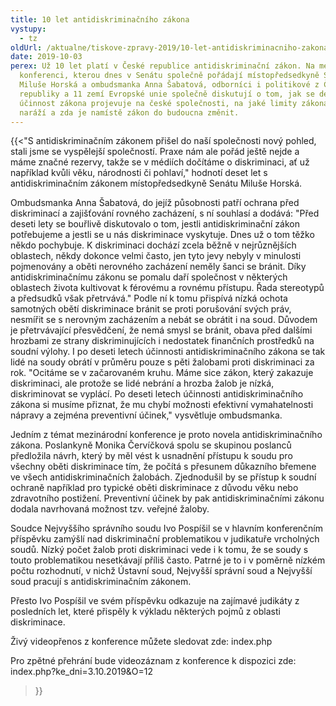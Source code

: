 ```yaml
---
title: 10 let antidiskriminačního zákona
vystupy:
  - tz
oldUrl: /aktualne/tiskove-zpravy-2019/10-let-antidiskriminacniho-zakona
date: 2019-10-03
perex: Už 10 let platí v České republice antidiskriminační zákon. Na mezinárodní
  konferenci, kterou dnes v Senátu společně pořádají místopředsedkyně Senátu
  Miluše Horská a ombudsmanka Anna Šabatová, odborníci i politikové z České
  republiky a 11 zemí Evropské unie společně diskutují o tom, jak se desetiletá
  účinnost zákona projevuje na české společnosti, na jaké limity zákona praxe
  naráží a zda je namístě zákon do budoucna změnit.
---
```



{{<"S antidiskriminačn&iacute;m z&aacute;konem při&scaron;el do na&scaron;&iacute; společnosti nov&yacute; pohled, stali jsme se vyspělej&scaron;&iacute; společnost&iacute;. Praxe n&aacute;m ale poř&aacute;d je&scaron;tě nejde a m&aacute;me značn&eacute; rezervy, takže se v m&eacute;di&iacute;ch doč&iacute;t&aacute;me o diskriminaci, ať už např&iacute;klad kvůli věku, n&aacute;rodnosti či pohlav&iacute;," hodnot&iacute; deset let s antidiskriminačn&iacute;m z&aacute;konem m&iacute;stopředsedkyně Sen&aacute;tu Milu&scaron;e Horsk&aacute;.

 

Ombudsmanka Anna &Scaron;abatov&aacute;, do jej&iacute;ž působnosti patř&iacute; ochrana před diskriminac&iacute; a zaji&scaron;ťov&aacute;n&iacute; rovn&eacute;ho zach&aacute;zen&iacute;, s n&iacute; souhlas&iacute; a dod&aacute;v&aacute;: "Před deseti lety se bouřlivě diskutovalo o tom, jestli antidiskriminačn&iacute; z&aacute;kon potřebujeme a jestli se u n&aacute;s diskriminace vyskytuje. Dnes už o tom těžko někdo pochybuje. K diskriminaci doch&aacute;z&iacute; zcela běžně v nejrůzněj&scaron;&iacute;ch oblastech, někdy dokonce velmi často, jen tyto jevy nebyly v minulosti pojmenov&aacute;ny a oběti nerovn&eacute;ho zach&aacute;zen&iacute; neměly &scaron;anci se br&aacute;nit. D&iacute;ky antidiskriminačn&iacute;mu z&aacute;konu se pomalu dař&iacute; společnost v někter&yacute;ch oblastech života kultivovat k f&eacute;rov&eacute;mu a rovn&eacute;mu př&iacute;stupu. Řada stereotypů a předsudků v&scaron;ak přetrv&aacute;v&aacute;." Podle n&iacute; k tomu přisp&iacute;v&aacute; n&iacute;zk&aacute; ochota samotn&yacute;ch obět&iacute; diskriminace br&aacute;nit se proti poru&scaron;ov&aacute;n&iacute; sv&yacute;ch pr&aacute;v, nesm&iacute;řit se s nerovn&yacute;m zach&aacute;zen&iacute;m a neb&aacute;t se obr&aacute;tit i na soud. Důvodem je přetrv&aacute;vaj&iacute;c&iacute; přesvědčen&iacute;, že nem&aacute; smysl se br&aacute;nit, obava před dal&scaron;&iacute;mi hrozbami ze strany diskriminuj&iacute;c&iacute;ch i nedostatek finančn&iacute;ch prostředků na soudn&iacute; v&yacute;lohy. I po deseti letech &uacute;činnosti antidiskriminačn&iacute;ho z&aacute;kona se tak lid&eacute; na soudy obr&aacute;t&iacute; v průměru pouze s pěti žalobami proti diskriminaci za rok. "Ocit&aacute;me se v začarovan&eacute;m kruhu. M&aacute;me sice z&aacute;kon, kter&yacute; zakazuje diskriminaci, ale protože se lid&eacute; nebr&aacute;n&iacute; a hrozba žalob je n&iacute;zk&aacute;, diskriminovat se vypl&aacute;c&iacute;. Po deseti letech &uacute;činnosti antidiskriminačn&iacute;ho z&aacute;kona si mus&iacute;me přiznat, že mu chyb&iacute; možnosti efektivn&iacute; vymahatelnosti n&aacute;pravy a zejm&eacute;na preventivn&iacute; &uacute;činek," vysvětluje ombudsmanka.

Jedn&iacute;m z t&eacute;mat mezin&aacute;rodn&iacute; konference je proto novela antidiskriminačn&iacute;ho z&aacute;kona. Poslankyně Monika Červ&iacute;čkov&aacute; spolu se skupinou poslanců předložila n&aacute;vrh, kter&yacute; by měl v&eacute;st k usnadněn&iacute; př&iacute;stupu k soudu pro v&scaron;echny oběti diskriminace t&iacute;m, že poč&iacute;t&aacute; s přesunem důkazn&iacute;ho břemene ve v&scaron;ech antidiskriminačn&iacute;ch žalob&aacute;ch. Zjednodu&scaron;il by se př&iacute;stup k soudn&iacute; ochraně např&iacute;klad pro typick&eacute; oběti diskriminace z důvodu věku nebo zdravotn&iacute;ho postižen&iacute;. Preventivn&iacute; &uacute;činek by pak antidiskriminačn&iacute;mi z&aacute;konu dodala navrhovan&aacute; možnost tzv. veřejn&eacute; žaloby.

Soudce Nejvy&scaron;&scaron;&iacute;ho spr&aacute;vn&iacute;ho soudu Ivo Posp&iacute;&scaron;il se v hlavn&iacute;m konferenčn&iacute;m př&iacute;spěvku zam&yacute;&scaron;l&iacute; nad diskriminačn&iacute; problematikou v judikatuře vrcholn&yacute;ch soudů. N&iacute;zk&yacute; počet žalob proti diskriminaci vede i k tomu, že se soudy s touto problematikou nesetk&aacute;vaj&iacute; př&iacute;li&scaron; často. Patrn&eacute; je to i v poměrně n&iacute;zk&eacute;m počtu rozhodnut&iacute;, v nichž &Uacute;stavn&iacute; soud, Nejvy&scaron;&scaron;&iacute; spr&aacute;vn&iacute; soud a Nejvy&scaron;&scaron;&iacute; soud pracuj&iacute; s antidiskriminačn&iacute;m z&aacute;konem.

Přesto Ivo Posp&iacute;&scaron;il ve sv&eacute;m př&iacute;spěvku odkazuje na zaj&iacute;mav&eacute; judik&aacute;ty z posledn&iacute;ch let, kter&eacute; přispěly k v&yacute;kladu někter&yacute;ch pojmů z oblasti diskriminace.

Živ&yacute; videopřenos z konference můžete sledovat zde: index.php

Pro zpětn&eacute; přehr&aacute;n&iacute; bude videoz&aacute;znam z konference k dispozici zde: index.php?ke_dni=3.10.2019&amp;O=12
>}}

